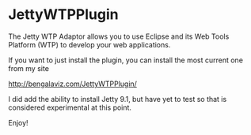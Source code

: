 JettyWTPPlugin
==============

The Jetty WTP Adaptor allows you to use Eclipse and its Web Tools Platform (WTP) to develop your web applications.

If you want to just install the plugin, you can install the most current one from my site

http://bengalaviz.com/JettyWTPPlugin/

I did add the ability to install Jetty 9.1, but have yet to test so that is considered experimental at this point.

Enjoy!
